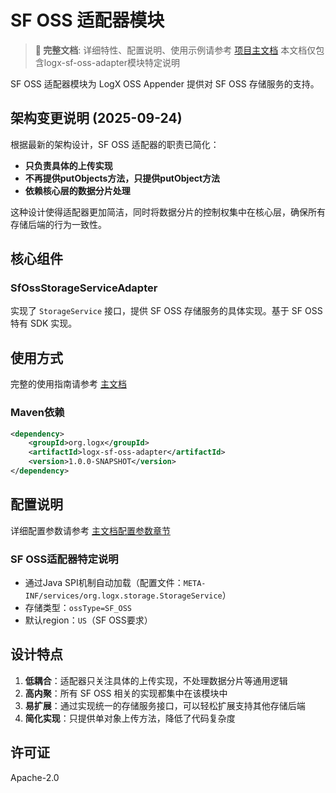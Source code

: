# SF OSS 适配器模块

> **📘 完整文档**: 详细特性、配置说明、使用示例请参考 [项目主文档](../README.md)
> 本文档仅包含logx-sf-oss-adapter模块特定说明

SF OSS 适配器模块为 LogX OSS Appender 提供对 SF OSS 存储服务的支持。

## 架构变更说明 (2025-09-24)

根据最新的架构设计，SF OSS 适配器的职责已简化：
- **只负责具体的上传实现**
- **不再提供putObjects方法，只提供putObject方法**
- **依赖核心层的数据分片处理**

这种设计使得适配器更加简洁，同时将数据分片的控制权集中在核心层，确保所有存储后端的行为一致性。

## 核心组件

### SfOssStorageServiceAdapter
实现了 `StorageService` 接口，提供 SF OSS 存储服务的具体实现。基于 SF OSS 特有 SDK 实现。

## 使用方式

完整的使用指南请参考 [主文档](../README.md)

### Maven依赖

```xml
<dependency>
    <groupId>org.logx</groupId>
    <artifactId>logx-sf-oss-adapter</artifactId>
    <version>1.0.0-SNAPSHOT</version>
</dependency>
```

## 配置说明

详细配置参数请参考 [主文档配置参数章节](../README.md#配置参数说明)

### SF OSS适配器特定说明

- 通过Java SPI机制自动加载（配置文件：`META-INF/services/org.logx.storage.StorageService`）
- 存储类型：`ossType=SF_OSS`
- 默认region：`US`（SF OSS要求）

## 设计特点

1. **低耦合**：适配器只关注具体的上传实现，不处理数据分片等通用逻辑
2. **高内聚**：所有 SF OSS 相关的实现都集中在该模块中
3. **易扩展**：通过实现统一的存储服务接口，可以轻松扩展支持其他存储后端
4. **简化实现**：只提供单对象上传方法，降低了代码复杂度

## 许可证

Apache-2.0
